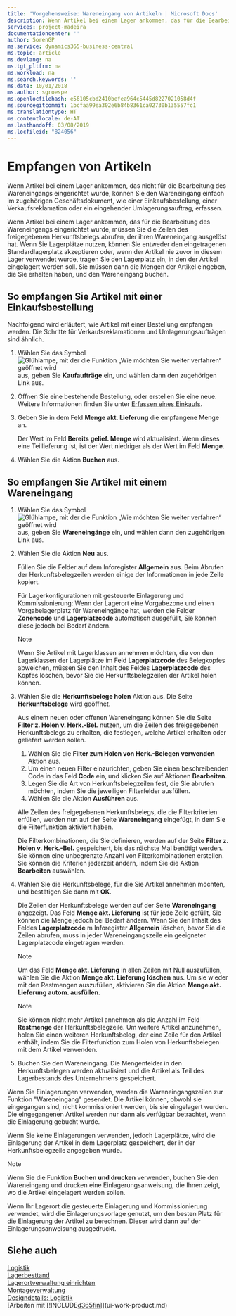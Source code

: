 ```yaml
---
title: 'Vorgehensweise: Wareneingang von Artikeln | Microsoft Docs'
description: Wenn Artikel bei einem Lager ankommen, das für die Bearbeitung des Wareneingangs eingerichtet wurde, müssen Sie die Zeilen des freigegebenen Herkunftsbelegs abrufen, der ihren Wareneingang ausgelöst hat.
services: project-madeira
documentationcenter: ''
author: SorenGP
ms.service: dynamics365-business-central
ms.topic: article
ms.devlang: na
ms.tgt_pltfrm: na
ms.workload: na
ms.search.keywords: ''
ms.date: 10/01/2018
ms.author: sgroespe
ms.openlocfilehash: e56105cbd2410befea964c5445d8227021058d4f
ms.sourcegitcommit: 1bcfaa99ea302e6b84b8361ca02730b135557fc1
ms.translationtype: HT
ms.contentlocale: de-AT
ms.lasthandoff: 03/08/2019
ms.locfileid: "824056"
---
```

# <a name="receive-items"></a>Empfangen von Artikeln
Wenn Artikel bei einem Lager ankommen, das nicht für die Bearbeitung des Wareneingangs eingerichtet wurde, können Sie den Wareneingang einfach im zugehörigen Geschäftsdokument, wie einer Einkaufsbestellung, einer Verkaufsreklamation oder ein eingehender Umlagerungsauftrag, erfassen.

Wenn Artikel bei einem Lager ankommen, das für die Bearbeitung des Wareneingangs eingerichtet wurde, müssen Sie die Zeilen des freigegebenen Herkunftsbelegs abrufen, der ihren Wareneingang ausgelöst hat. Wenn Sie Lagerplätze nutzen, können Sie entweder den eingetragenen Standardlagerplatz akzeptieren oder, wenn der Artikel nie zuvor in diesem Lager verwendet wurde, tragen Sie den Lagerplatz ein, in den der Artikel eingelagert werden soll. Sie müssen dann die Mengen der Artikel eingeben, die Sie erhalten haben, und den Wareneingang buchen.  

## <a name="to-receive-items-with-a-purchase-order"></a>So empfangen Sie Artikel mit einer Einkaufsbestellung
Nachfolgend wird erläutert, wie Artikel mit einer Bestellung empfangen werden. Die Schritte für Verkaufsreklamationen und Umlagerungsaufträgen sind ähnlich.  
1. Wählen Sie das Symbol ![Glühlampe, mit der die Funktion „Wie möchten Sie weiter verfahren“ geöffnet wird](media/ui-search/search_small.png "Wie möchten Sie weiter verfahren?") aus, geben Sie **Kaufaufträge** ein, und wählen dann den zugehörigen Link aus.
2. Öffnen Sie eine bestehende Bestellung, oder erstellen Sie eine neue. Weitere Informationen finden Sie unter [Erfassen eines Einkaufs](purchasing-how-record-purchases.md).
3. Geben Sie in dem Feld **Menge akt. Lieferung** die empfangene Menge an.

    Der Wert im Feld **Bereits gelief. Menge** wird aktualisiert. Wenn dieses eine Teillieferung ist, ist der Wert niedriger als der Wert im Feld **Menge**.
4. Wählen Sie die Aktion **Buchen** aus.

## <a name="to-receive-items-with-a-warehouse-receipt"></a>So empfangen Sie Artikel mit einem Wareneingang
1.  Wählen Sie das Symbol ![Glühlampe, mit der die Funktion „Wie möchten Sie weiter verfahren“ geöffnet wird](media/ui-search/search_small.png "Wie möchten Sie weiter verfahren?") aus, geben Sie **Wareneingänge** ein, und wählen dann den zugehörigen Link aus.  
2.  Wählen Sie die Aktion **Neu** aus.  

    Füllen Sie die Felder auf dem Inforegister **Allgemein** aus. Beim Abrufen der Herkunftsbelegzeilen werden einige der Informationen in jede Zeile kopiert.  

    Für Lagerkonfigurationen mit gesteuerte Einlagerung und Kommissionierung: Wenn der Lagerort eine Vorgabezone und einen Vorgabelagerplatz für Wareneingänge hat, werden die Felder **Zonencode** und **Lagerplatzcode** automatisch ausgefüllt, Sie können diese jedoch bei Bedarf ändern.  

    > [!NOTE]  
    >  Wenn Sie Artikel mit Lagerklassen annehmen möchten, die von den Lagerklassen der Lagerplätze im Feld **Lagerplatzcode** des Belegkopfes abweichen, müssen Sie den Inhalt des Feldes **Lagerplatzcode** des Kopfes löschen, bevor Sie die Herkunftsbelegzeilen der Artikel holen können.  
3.  Wählen Sie die **Herkunftsbelege holen** Aktion aus. Die Seite **Herkunftsbelege** wird geöffnet.

    Aus einem neuen oder offenen Wareneingang können Sie die Seite **Filter z. Holen v. Herk.-Bel.** nutzen, um die Zeilen des freigegebenen Herkunftsbelegs zu erhalten, die festlegen, welche Artikel erhalten oder geliefert werden sollen.

    1. Wählen Sie die **Filter zum Holen von Herk.-Belegen verwenden** Aktion aus.  
    2. Um einen neuen Filter einzurichten, geben Sie einen beschreibenden Code in das Feld **Code** ein, und klicken Sie auf Aktionen **Bearbeiten**.  
    3. Legen Sie die Art von Herkunftsbelegzeilen fest, die Sie abrufen möchten, indem Sie die jeweiligen Filterfelder ausfüllen.  
    4. Wählen Sie die Aktion **Ausführen** aus.  

    Alle Zeilen des freigegebenen Herkunftsbelegs, die die Filterkriterien erfüllen, werden nun auf der Seite **Wareneingang** eingefügt, in dem Sie die Filterfunktion aktiviert haben.  

    Die Filterkombinationen, die Sie definieren, werden auf der Seite **Filter z. Holen v. Herk.-Bel.** gespeichert, bis das nächste Mal benötigt werden. Sie können eine unbegrenzte Anzahl von Filterkombinationen erstellen. Sie können die Kriterien jederzeit ändern, indem Sie die Aktion **Bearbeiten** auswählen.

4.  Wählen Sie die Herkunftsbelege, für die Sie Artikel annehmen möchten, und bestätigen Sie dann mit **OK**.  

    Die Zeilen der Herkunftsbelege werden auf der Seite **Wareneingang** angezeigt. Das Feld **Menge akt. Lieferung** ist für jede Zeile gefüllt, Sie können die Menge jedoch bei Bedarf ändern. Wenn Sie den Inhalt des Feldes **Lagerplatzcode** m Inforegister **Allgemein** löschen, bevor Sie die Zeilen abrufen, muss in jeder Wareneingangszeile ein geeigneter Lagerplatzcode eingetragen werden.  

    > [!NOTE]  
    >  Um das Feld **Menge akt. Lieferung** in allen Zeilen mit Null auszufüllen, wählen Sie die Aktion **Menge akt. Lieferung löschen** aus. Um sie wieder mit den Restmengen auszufüllen, aktivieren Sie die Aktion **Menge akt. Lieferung autom. ausfüllen**.  

    > [!NOTE]  
    >  Sie können nicht mehr Artikel annehmen als die Anzahl im Feld **Restmenge** der Herkunftsbelegzeile. Um weitere Artikel anzunehmen, holen Sie einen weiteren Herkunftsbeleg, der eine Zeile für den Artikel enthält, indem Sie die Filterfunktion zum Holen von Herkunftsbelegen mit dem Artikel verwenden.  

5.  Buchen Sie den Wareneingang. Die Mengenfelder in den Herkunftsbelegen werden aktualisiert und die Artikel als Teil des Lagerbestands des Unternehmens gespeichert.  

Wenn Sie Einlagerungen verwenden, werden die Wareneingangszeilen zur Funktion "Wareneingang" gesendet. Die Artikel können, obwohl sie eingegangen sind, nicht kommissioniert werden, bis sie eingelagert wurden. Die eingegangenen Artikel werden nur dann als verfügbar betrachtet, wenn die Einlagerung gebucht wurde.  

Wenn Sie keine Einlagerungen verwenden, jedoch Lagerplätze, wird die Einlagerung der Artikel in dem Lagerplatz gespeichert, der in der Herkunftsbelegzeile angegeben wurde.  

> [!NOTE]  
>  Wenn Sie die Funktion **Buchen und drucken** verwenden, buchen Sie den Wareneingang und drucken eine Einlagerungsanweisung, die Ihnen zeigt, wo die Artikel eingelagert werden sollen.  
>   
>  Wenn Ihr Lagerort die gesteuerte Einlagerung und Kommissionierung verwendet, wird die Einlagerungsvorlage genutzt, um den besten Platz für die Einlagerung der Artikel zu berechnen. Dieser wird dann auf der Einlagerungsanweisung ausgedruckt.  

## <a name="see-also"></a>Siehe auch  
[Logistik](warehouse-manage-warehouse.md)  
[Lagerbesttand](inventory-manage-inventory.md)  
[Lagerortverwaltung einrichten](warehouse-setup-warehouse.md)     
[Montageverwaltung](assembly-assemble-items.md)    
[Designdetails: Logistik](design-details-warehouse-management.md)  
[Arbeiten mit [!INCLUDE[d365fin](includes/d365fin_md.md)]](ui-work-product.md)
